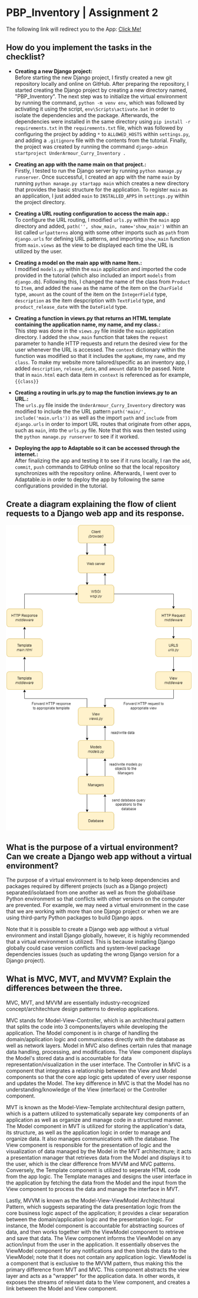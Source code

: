 # PBP_Inventory | Assignment 2

The following link will redirect you to the App: [Click Me!](https://curry-under-armour-inventoryy.adaptable.app/main/)

## How do you implement the tasks in the checklist?

* __Creating a new Django project:__<br>
Before starting the new Django project, I firstly created a new git repository locally and online on GitHub. After preparing the repository, I started creating the Django project by creating a new directory named, "PBP_Inventory". The next step was to initialize the virtual environment by running the command, `python -m venv env`, which was followed by activating it using the script, `env\Scripts\activate.bat` in order to isolate the dependencies and the package. Afterwards, the dependencies were installed in the same directory using `pip install -r requirements.txt` in the `requirements.txt` file, which was followed by configuring the project by adding `*` to `ALLOWED_HOSTS` within `settings.py`, and adding a `.gitignore` file with the contents from the tutorial. Finally, the project was created by running the command `django-admin startproject UnderArmour_Curry_Inventory .`

* __Creating an app with the name main on that project.:__<br>
Firstly, I tested to run the Django server by running `python manage.py runserver`. Once successful, I created an app with the name `main` by running `python manage.py startapp main` which creates a new directory that provides the basic structure for the application. To register `main` as an application, I just added `main` to `INSTALLED_APPS` in `settings.py` within the project directory.

* __Creating a URL routing configuration to access the main app.:__<br>
To configure the URL routing, I modified `urls.py` within the `main` app directory and added, `path('', show_main, name='show_main')` within an list called `urlpatterns` along with some other imports such as `path` from `django.urls` for defining URL patterns, and importing `show_main` function from `main.views` as the view to be displayed each time the URL is utilized by the user.

* __Creating a model on the main app with name Item.:__<br>
I modified `models.py` within the `main` application and imported the code provided in the tutorial (which also included an import `models` from `django.db`). Following this, I changed the name of the class from `Product` to `Item`, and added the `name` as the name of the item on the `CharField` type, `amount` as the count of the item on the `IntegerField` type, `description` as the item despcription with `TextField` type, and `product_release_date` with the `DateField` type.

* __Creating a function in views.py that returns an HTML template containing the application name, my name, and my class.:__<br>
This step was done in the `views.py` file inside the `main` application directory. I added the `show_main` function that takes the `request` parameter to handle HTTP requests and return the desired view for the user whenever the URL is accessed. The `context` dictionary within the function was modified so that it includes the `appName`, my `name`, and my `class`. To make my website more tailored/specific as an inventory app, I added `description`, `release_date`, and `amount` data to be passed. Note that in `main.html` each data item in `context` is referenced as for example, `{{class}}`

* __Creating a routing in urls.py to map the function inviews.py to an URL.:__<br>
The `urls.py` file inside the `UnderArmour_Curry_Inventory` directory was modified to include the the URL pattern `path('main/', include('main.urls'))` as well as the import `path` and `include` from `django.urls` in order to import URL routes that originate from other apps, such as `main`, into the `urls.py` file. Note that this was then tested using the `python manage.py runserver` to see if it worked.

* __Deploying the app to Adaptable so it can be accessed through the internet.:__<br>
After finalizing the app and testing it to see if it runs locally, I ran the `add`, `commit`, `push` commands to GitHub online so that the local repository synchronizes with the repository online. Afterwards, I went over to Adaptable.io in order to deploy the app by following the same configurations provided in the tutorial.


## Create a diagram explaining the flow of client requests to a Django web app and its response.
<img src="/assets/Flowchart_PBP_Assignment2.png">


## What is the purpose of a virtual environment? Can we create a Django web app without a virtual environment?

The purpose of a virtual environment is to help keep dependencies and packages required by different projects (such as a Django project) separated/isolataed from one another as well as from the global/base Python environment so that conflicts with other versions on the computer are prevented. For example, we may need a virtual environment in the case that we are working with more than one Django project or when we are using third-party Python packages to build Django apps. 

Note that it is possible to create a Django web app without a virtual environment and install Django globally, however, it is highly recommended that a virtual environment is utilized. This is because installing Django globally could case version conflicts and system-level package dependencies issues (such as updating the wrong Django version for a Django project).


## What is MVC, MVT, and MVVM? Explain the differences between the three.

MVC, MVT, and MVVM are essentially industry-recognized concept/architechture design patterns to develop applications. 

MVC stands for Model-View-Controller, which is an architechtural pattern that splits the code into 3 components/layers while developing the application. The Model component is in charge of handling the domain/application logic and communicates directly with the database as well as network layers. Model in MVC also defines certain rules that manage data handling, processing, and modifications. The View component displays the Model's stored data and is accountable for data representation/visualization in the user interface. The Controller in MVC is a component that integrates a relationship between the View and Model components so that the core app logic gets updated of every user response and updates the Model. The key difference in MVC is that the Model has no understanding/knowledge of the View (interface) or the Controller component.

MVT is known as the Model-View-Template architechtural design pattern, which is a pattern utilized to systematically separate key components of an application as well as organize and manage code in a structured manner. The Model component in MVT is utilized for storing the application's data, its structure, as well as the application logic in order to manage and organize data. It also manages communications with the database. The View component is responsible for the presentation of logic and the visualization of data managed by the Model in the MVT architechture; it acts a presentation manager that retrieves data from the Model and displays it to the user, which is the clear difference from MVVM and MVC patterns. Conversely, the Template component is utilized to seperate HTML code from the app logic. The Template manages and designs the user interface in the application by fetching the data from the Model and the input from the View component to process the data and manage the interface in MVT.

Lastly, MVVM is known as the Model-View-ViewModel Architechtural Pattern, which suggests separating the data presentation logic from the core business logic aspect of the application; it provides a clear separation between the domain/application logic and the presentation logic. For instance, the Model component is accountable for abstracting sources of data, and then works together with the ViewModel component to retrieve and save that data. The View component informs the ViewModel on any action/input from the user in the application. It essentially observes the ViewModel component for any notifications and then binds the data to the ViewModel; note that it does not contain any application logic. ViewModel is a component that is exclusive to the MVVM pattern, thus making this the primary difference from MVT and MVC. This component abstracts the view layer and acts as a "wrapper" for the application data. In other words, it exposes the streams of relevant data to the View component, and creates a link between the Model and View component.





